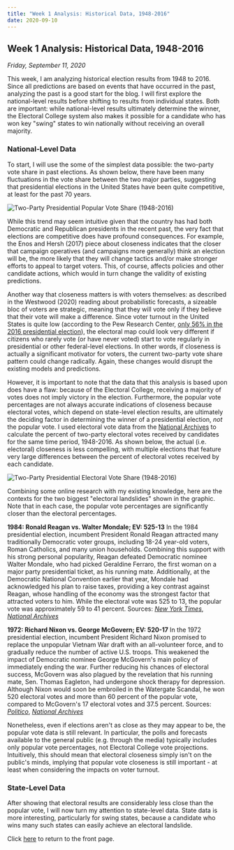 ```yaml
---
title: "Week 1 Analysis: Historical Data, 1948-2016"
date: 2020-09-10
---
```

## Week 1 Analysis: Historical Data, 1948-2016
*Friday, September 11, 2020*

This week, I am analyzing historical election results from 1948 to 2016. Since all predictions are based on events that have occurred in the past, analyzing the past is a good start for the blog. I will first explore the national-level results before shifting to results from individual states. Both are important: while national-level results ultimately determine the winner, the Electoral College system also makes it possible for a candidate who has won key "swing" states to win nationally without receiving an overall majority.

### National-Level Data
To start, I will use the some of the simplest data possible: the two-party vote share in past elections. As shown below, there have been many fluctuations in the vote share between the two major parties, suggesting that presidential elections in the United States have been quite competitive, at least for the past 70 years. 

![Two-Party Presidential Popular Vote Share (1948-2016)](https://yanxifang.github.io/Gov-1347/images/PV_national_historical.png)

While this trend may seem intuitive given that the country has had both Democratic and Republican presidents in the recent past, the very fact that elections are competitive does have profound consequences. For example, the Enos and Hersh (2017) piece about closeness indicates that the closer that campaign operatives (and campaigns more generally) think an election will be, the more likely that they will change tactics and/or make stronger efforts to appeal to target voters. This, of course, affects policies and other candidate actions, which would in turn change the validity of existing predictions.

Another way that closeness matters is with voters themselves: as described in the Westwood (2020) reading about probabilistic forecasts, a sizeable bloc of voters are strategic, meaning that they will vote only if they believe that their vote will make a difference. Since voter turnout in the United States is quite low (according to the Pew Research Center, [only 56% in the 2016 presidential election](https://www.pewresearch.org/fact-tank/2018/05/21/u-s-voter-turnout-trails-most-developed-countries/)), the electoral map could look very different if citizens who rarely vote (or have never voted) start to vote regularly in presidential or other federal-level elections. In other words, if closeness is actually a significant motivator for voters, the current two-party vote share pattern could change radically. Again, these changes would disrupt the existing models and predictions.

However, it is important to note that the data that this analysis is based upon does have a flaw: because of the Electoral College, receiving a majority of votes does not imply victory in the election. Furthermore, the popular vote percentages are not always accurate indications of closeness because electoral votes, which depend on state-level election results, are ultimately the deciding factor in determining the winner of a presidential election, *not* the popular vote. I used electoral vote data from the [National Archives](https://www.archives.gov/electoral-college/results) to calculate the percent of two-party electoral votes received by candidates for the same time period, 1948-2016. As shown below, the actual (i.e. electoral) closeness is less compelling, with multiple elections that feature very large differences between the percent of electoral votes received by each candidate.

![Two-Party Presidential Electoral Vote Share (1948-2016)](https://yanxifang.github.io/Gov-1347/images/EV_national_historical.png)

Combining some online research with my existing knowledge, here are the contexts for the two biggest "electoral landslides" shown in the graphic. Note that in each case, the popular vote percentages are significantly closer than the electoral percentages.

**1984: Ronald Reagan vs. Walter Mondale; EV: 525-13**
In the 1984 presidential election, incumbent President Ronald Reagan attracted many traditionally Democratic voter groups, including 18-24 year-old voters, Roman Catholics, and many union households. Combining this support with his strong personal popularity, Reagan defeated Democratic nominee Walter Mondale, who had picked Geraldine Ferraro, the first woman on a major party presidential ticket, as his running mate. Additionally, at the Democratic National Convention earlier that year, Mondale had acknowledged his plan to raise taxes, providing a key contrast against Reagan, whose handling of the economy was the strongest factor that attracted voters to him. While the electoral vote was 525 to 13, the popular vote was approximately 59 to 41 percent.
Sources: [*New York Times*](https://www.nytimes.com/1984/11/07/politics/reagan-wins-by-a-landslide-sweeping-at-least-48-states-gop-gains.html), [*National Archives*](https://www.archives.gov/electoral-college/1984)

**1972: Richard Nixon vs. George McGovern; EV: 520-17**
In the 1972 presidential election, incumbent President Richard Nixon promised to replace the unpopular Vietnam War draft with an all-volunteer force, and to gradually reduce the number of active U.S. troops. This weakened the impact of Democratic nominee George McGovern's main policy of immediately ending the war. Further reducing his chances of electoral success, McGovern was also plagued by the revelation that his running mate, Sen. Thomas Eagleton, had undergone shock therapy for depression. Although Nixon would soon be embroiled in the Watergate Scandal, he won 520 electoral votes and more than 60 percent of the popular vote, compared to McGovern's 17 electoral votes and 37.5 percent.
Sources: [*Politico*](https://www.politico.com/story/2018/11/07/this-day-in-politics-november-7-963516), [*National Archives*](https://www.archives.gov/electoral-college/1972)

Nonetheless, even if elections aren't as close as they may appear to be, the popular vote data is still relevant. In particular, the polls and forecasts available to the general public (e.g. through the media) typically includes only popular vote percentages, not Electoral College vote projections. Intuitively, this should mean that electoral closeness simply isn't on the public's minds, implying that popular vote closeness is still important - at least when considering the impacts on voter turnout.

### State-Level Data

After showing that electoral results are considerably less close than the popular vote, I will now turn my attention to state-level data. State data is more interesting, particularly for swing states, because a candidate who wins many such states can easily achieve an electoral landslide.


Click [here](https://yanxifang.github.io/Gov-1347/) to return to the front page.
